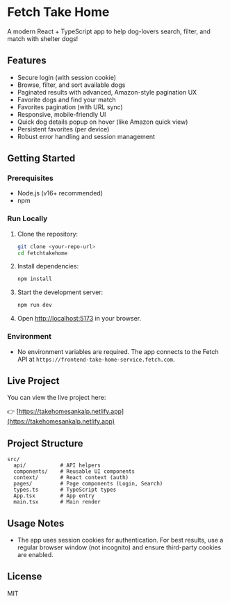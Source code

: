 # Fetch Take Home

A modern React + TypeScript app to help dog-lovers search, filter, and match with shelter dogs!

## Features
- Secure login (with session cookie)
- Browse, filter, and sort available dogs
- Paginated results with advanced, Amazon-style pagination UX
- Favorite dogs and find your match
- Favorites pagination (with URL sync)
- Responsive, mobile-friendly UI
- Quick dog details popup on hover (like Amazon quick view)
- Persistent favorites (per device)
- Robust error handling and session management

## Getting Started

### Prerequisites
- Node.js (v16+ recommended)
- npm

### Run Locally
1. Clone the repository:
   ```sh
   git clone <your-repo-url>
   cd fetchtakehome
   ```
2. Install dependencies:
   ```sh
   npm install
   ```
3. Start the development server:
   ```sh
   npm run dev
   ```
4. Open [http://localhost:5173](http://localhost:5173) in your browser.

### Environment
- No environment variables are required. The app connects to the Fetch API at `https://frontend-take-home-service.fetch.com`.

## Live Project

You can view the live project here:

👉 [https://takehomesankalp.netlify.app](https://takehomesankalp.netlify.app)

## Project Structure
```
src/
  api/           # API helpers
  components/    # Reusable UI components
  context/       # React context (auth)
  pages/         # Page components (Login, Search)
  types.ts       # TypeScript types
  App.tsx        # App entry
  main.tsx       # Main render
```

## Usage Notes
- The app uses session cookies for authentication. For best results, use a regular browser window (not incognito) and ensure third-party cookies are enabled.

## License
MIT
